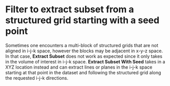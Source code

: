 # Filter to extract subset from a structured grid starting with a seed point

Sometimes one encounters a multi-block of structured grids
that are not aligned in i-j-k space, however the blocks may be adjacent in x-y-z
space. In that case, **Extract Subset** does not work as expected since it only
takes in the volume of interest in i-j-k space. **Extract Subset With Seed**
takes in a XYZ location instead and can extract lines or planes in the i-j-k
space starting at that point in the dataset and following the structured grid
along the requested i-j-k directions.
